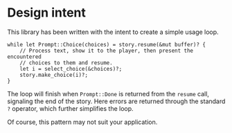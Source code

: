 # Design intent

This library has been written with the intent to create a simple usage loop.

```rust,ignore
while let Prompt::Choice(choices) = story.resume(&mut buffer)? {
    // Process text, show it to the player, then present the encountered
    // choices to them and resume.
    let i = select_choice(&choices)?;
    story.make_choice(i)?;
}
```

The loop will finish when `Prompt::Done` is returned from the `resume` call, 
signaling the end of the story. Here errors are returned through the standard
`?` operator, which further simplifies the loop.

Of course, this pattern may not suit your application.